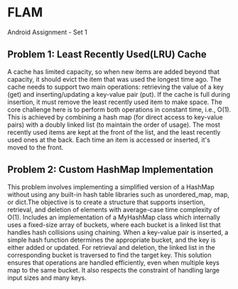 # FLAM
Android Assignment - Set 1
## Problem 1: Least Recently Used(LRU) Cache
A cache has limited capacity, so when new items are added beyond that capacity, it should evict the item that was used the longest time ago. The cache needs to support two main operations: retrieving the value of a key (get) and inserting/updating a key-value pair (put). If the cache is full during insertion, it must remove the least recently used item to make space.
The core challenge here is to perform both operations in constant time, i.e., O(1). This is achieved by combining a hash map (for direct access to key-value pairs) with a doubly linked list (to maintain the order of usage). The most recently used items are kept at the front of the list, and the least recently used ones at the back. Each time an item is accessed or inserted, it's moved to the front.
## Problem 2: Custom HashMap Implementation
This problem involves implementing a simplified version of a HashMap without using any built-in hash table libraries such as unordered_map, map, or dict.The objective is to create a structure that supports insertion, retrieval, and deletion of elements with average-case time complexity of O(1).
Includes an implementation of a MyHashMap class which internally uses a fixed-size array of buckets, where each bucket is a linked list that handles hash collisions using chaining. When a key-value pair is inserted, a simple hash function determines the appropriate bucket, and the key is either added or updated. For retrieval and deletion, the linked list in the corresponding bucket is traversed to find the target key.
This solution ensures that operations are handled efficiently, even when multiple keys map to the same bucket. It also respects the constraint of handling large input sizes and many keys.
